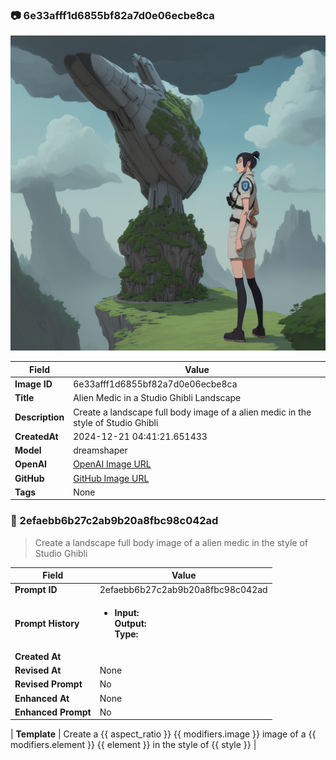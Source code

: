 

### 📷 6e33afff1d6855bf82a7d0e06ecbe8ca 


![data.id](./6e33afff1d6855bf82a7d0e06ecbe8ca.jpg)


| Field          | Value                                                                                                                     |
|----------------|---------------------------------------------------------------------------------------------------------------------------|
| **Image ID**             | 6e33afff1d6855bf82a7d0e06ecbe8ca                                                                                                             |
| **Title**           | Alien Medic in a Studio Ghibli Landscape                                                                                                       |
| **Description**           | Create a landscape full body image of a alien medic in the style of Studio Ghibli                                                                                                       |
| **CreatedAt**        | 2024-12-21 04:41:21.651433                                                                                                        |
| **Model**        | dreamshaper                                                                                                        |
| **OpenAI**         | [OpenAI Image URL](http://192.168.1.85:8081/generated-images/b643257715185.png)                                                                                |
| **GitHub**         | [GitHub Image URL](https://raw.githubusercontent.com/Caneta-Silva/GODZ/refs/heads/main/images/6e33afff1d6855bf82a7d0e06ecbe8ca/6e33afff1d6855bf82a7d0e06ecbe8ca.jpg)                                                                                |
| **Tags**       | None                                                                                                                   |

### 📜 2efaebb6b27c2ab9b20a8fbc98c042ad

> Create a landscape full body image of a alien medic in the style of Studio Ghibli

| Field          | Value                                                                                                                                                                      |
|----------------|----------------------------------------------------------------------------------------------------------------------------------------------------------------------------|
| **Prompt ID**  | 2efaebb6b27c2ab9b20a8fbc98c042ad                                                                                                                                                            |
| **Prompt History** | <ul><li>**Input:**  <br> **Output:**  <br> **Type:** </li></ul> |
| **Created At** |                                                                                                                                                    |
| **Revised At** | None                                                                                                                                                   |
| **Revised Prompt** | No                                                                                                                                                                      |
| **Enhanced At** | None                                                                                                                                                  |
| **Enhanced Prompt** | No                                                                                                                                                                    |

| **Template**   | Create a {{ aspect_ratio }} {{ modifiers.image }} image of a {{ modifiers.element }} {{ element }} in the style of {{ style }}                                                                                                                                           |


